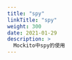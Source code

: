 ```yaml
---
title: "spy"
linkTitle: "spy"
weight: 300
date: 2021-01-29
description: >
  Mockito中spy的使用
---
```




